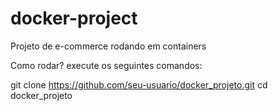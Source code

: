 # docker-project
Projeto de e-commerce rodando em containers

Como rodar? execute os seguintes comandos:

git clone https://github.com/seu-usuario/docker_projeto.git
cd docker_projeto
